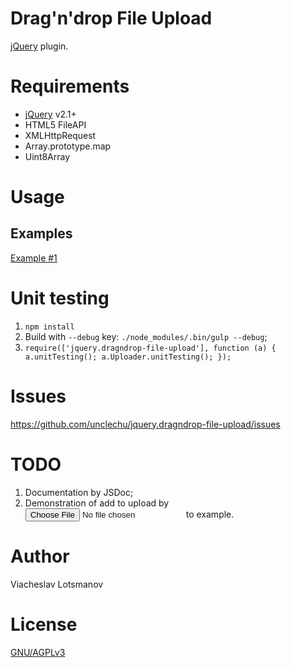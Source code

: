 Drag'n'drop File Upload
=======================

[jQuery](http://jquery.com/) plugin.

Requirements
============

- [jQuery](http://jquery.com/) v2.1+
- HTML5 FileAPI
- XMLHttpRequest
- Array.prototype.map
- Uint8Array

Usage
=====

Examples
--------

[Example #1](./examples/1/index.html)

Unit testing
============

1. ```npm install```
2. Build with `--debug` key: ```./node_modules/.bin/gulp --debug```;
4. ```require(['jquery.dragndrop-file-upload'], function (a) { a.unitTesting(); a.Uploader.unitTesting(); });```

Issues
======

https://github.com/unclechu/jquery.dragndrop-file-upload/issues

TODO
====

1. Documentation by JSDoc;
2. Demonstration of add to upload by <input type="file"> to example.

Author
======

Viacheslav Lotsmanov

License
=======

[GNU/AGPLv3](./LICENSE)
